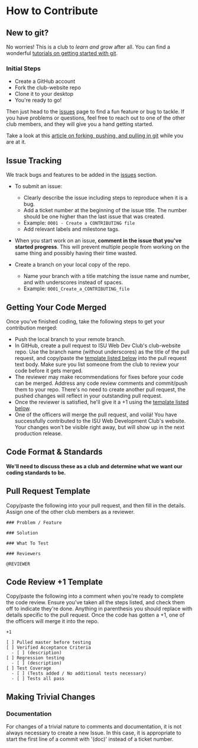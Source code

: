 # How to Contribute

## New to git?

No worries! This is a club to *learn and grow* after all. You can find a wonderful [tutorials on getting started with git](https://githowto.com/).

### Initial Steps

- Create a GitHub account
- Fork the club-website repo
- Clone it to your desktop
- You're ready to go!

Then just head to the [issues](https://github.com/ISU-WebDevClub/club-website/issues) page to find a fun feature or bug to tackle. If you have problems or questions, feel free to reach out to one of the other club members, and they will give you a hand getting started.


Take a look at this [article on forking, pushing, and pulling in git](http://scholarslab.org/research-and-development/forking-fetching-pushing-pulling/) while you are at it.

## Issue Tracking

We track bugs and features to be added in the [issues](https://github.com/ISU-WebDevClub/club-website/issues) section.

- To submit an issue:

    - Clearly describe the issue including steps to reproduce when it is a bug.
    - Add a ticket number at the beginning of the issue title. The number should be one higher than the last issue that was created.
    - Example: `0001 - Create a CONTRIBUTING file`
    - Add relevant labels and milestone tags.

- When you start work on an issue, **comment in the issue that you've started progress**. This will prevent multiple people from working on the same thing and possibly having their time wasted.

- Create a branch on your local copy of the repo.

    - Name your branch with a title matching the issue name and number, and with underscores instead of spaces.
    - Example: `0001_Create_a_CONTRIBUTING_file`

## Getting Your Code Merged

Once you've finished coding, take the following steps to get your contribution merged:

- Push the local branch to your remote branch.
- In GitHub, create a pull request to ISU Web Dev Club's club-website repo. Use the branch name (without underscores) as the title of the pull request, and copy/paste the [template listed below](#pull-request-template) into the pull request text body. Make sure you list someone from the club to review your code before it gets merged.
- The reviewer may make recommendations for fixes before your code can be merged. Address any code review comments and commit/push them to your repo. There's no need to create another pull request, the pushed changes will reflect in your outstanding pull request.
- Once the reviewer is satisfied, he'll give it a +1 using the [template listed below](#code-review-1-template).
- One of the officers will merge the pull request, and voilá! You have successfully contributed to the ISU Web Development Club's website. Your changes won't be visible right away, but will show up in the next production release.

## Code Format & Standards

**We'll need to discuss these as a club and determine what we want our coding standards to be.**

## Pull Request Template

Copy/paste the following into your pull request, and then fill in the details. Assign one of the other club members as a reviewer.

```
### Problem / Feature

### Solution

### What To Test

### Reviewers

@REVIEWER

```

## Code Review +1 Template

Copy/paste the following into a comment when you're ready to complete the code review. Ensure you've taken all the steps listed, and check them off to indicate they're done. Anything in parenthesis you should replace with details specific to the pull request. Once the code has gotten a +1, one of the officers will merge it into the repo.

```
+1

[ ] Pulled master before testing
[ ] Verified Acceptance Criteria
  - [ ] (description)
[ ] Regression testing
  - [ ] (description)
[ ] Test Coverage
  - [ ] (Tests added / No additional tests necessary)
  - [ ] Tests all pass
```

## Making Trivial Changes

### Documentation

For changes of a trivial nature to comments and documentation, it is not always necessary to create a new Issue. In this case, it is appropriate to start the first line of a commit with '(doc)' instead of a ticket number.
